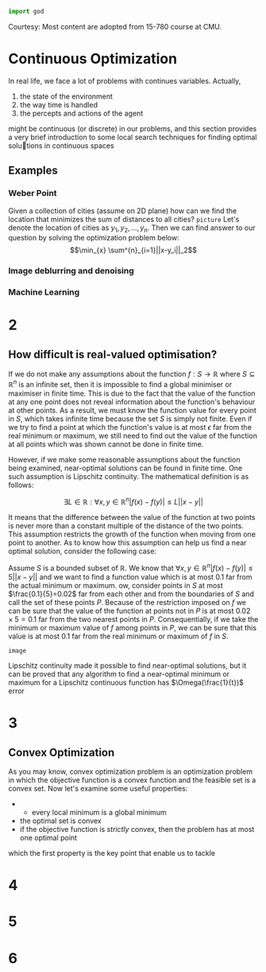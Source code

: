 ```python
import god
```
Courtesy: Most content are adopted from 15-780 course at CMU.
# Continuous Optimization
In real life, we face a lot of problems with continues variables.
Actually, 
1. the state of the environment
2. the way time is handled
3. the percepts and actions of the agent

might be continuous (or discrete) in our problems, and this section provides a very brief introduction to some local search techniques for finding optimal solutions in continuous spaces

## Examples

### Weber Point

Given a collection of cities (assume on 2D plane) how can we find the location that minimizes the sum of distances to all cities?
`picture`
Let's denote the location of cities as $y_1, y_2, ..., y_n$.
Then we can find answer to our question by solving the optimization problem below:
$$\min_{x} \sum^{n}_{i=1}||x-y_i||_2$$

### Image deblurring and denoising

### Machine Learning

# 2

## How difficult is real-valued optimisation?

If we do not make any assumptions about the function $f:S\rightarrow\mathbb{R}$ where $S\subseteq\mathbb{R}^n$ is an infinite set, then it is impossible to find a global minimiser or maximiser in finite time. This is due to the fact that the value of the function at any one point does not reveal information about the function's behaviour at other points. As a result, we must know the function value for every point in $S$, which takes infinite time because the set $S$ is simply not finite. Even if we try to find a point at which the function's value is at most  $\epsilon$ far from the real minimum or maximum, we still need to find out the value of the function at all points which was shown cannot be done in finite time.

However, if we make some reasonable assumptions about the function being examined, near-optimal solutions can be found in finite time. One such assumption is Lipschitz continuity. The mathematical definition is as follows:

$$\exists L\in\mathbb{R}:\forall x,y\in\mathbb{R}^n|f(x)-f(y)|\le L||x-y||$$

It means that the difference between the value of the function at two points is never more than a constant multiple of the distance of the two points. This assumption restricts the growth of the function when moving from one point to another. As to know how this assumption can help us find a near optimal solution, consider the following case:

Assume $S$ is a bounded subset of $\mathbb{R}$. We know that $\forall x,y\in\mathbb{R}^n|f(x)-f(y)|\le 5||x-y||$ and we want to find a function value which is at most $0.1$ far from the actual minimum or maximum. ow, consider points in $S$ at most $\frac{0.1}{5}=0.02$ far from each other and from the boundaries of $S$ and call the set of these points $P$. Because of the restriction imposed on $f$ we can be sure that the value of the function at points not in $P$ is at most $0.02 \times 5 = 0.1$ far from the two nearest points in $P$. Consequentially, if we take the minimum or maximum value of $f$ among points in $P$, we can be sure that this value is at most $0.1$ far from the real minimum or maximum of $f$ in $S$.

```image```

Lipschitz continuity made it possible to find near-optimal solutions, but it can be proved that any algorithm to find a near-optimal minimum or maximum for a Lipschitz continuous function has $\Omega(\frac{1}{t})$ error

# 3

## Convex Optimization
As you may know,  convex optimization problem is an optimization problem in which the objective function is a convex function and the feasible set is a convex set.
Now let's examine some useful properties:

 - -   every local minimum is a  global minimum
 - the optimal set is convex
 - if the objective function is _strictly_ convex, then the problem has at most one optimal point

which the first property is the key point that enable us to tackle 

# 4

# 5

# 6
<!--stackedit_data:
eyJoaXN0b3J5IjpbMjExNDAwNjEzOSwtNDI2ODkxNTMyLDEyOD
k3MzcyNzQsMTM1ODU1NDI5OCwtMzI2MjUyNjEsNTczMTk2MDA1
LDU3MzE5NjAwNSwtMTU2NTA3NDYzMCw2NDkyOTIzOTcsMTczMD
I1MTU0NiwtMTM5NTEyOTcyMCwtMjA5MTEzNzE1MywtNzE0Mjc5
MzgyLC05NTYxNTEwNTIsLTExNTAwMDAxODMsLTkxMTgyMTc2Ny
wxOTc0MDk2NTk5LC0xMzg1NzAwNDg4LDE3ODkzOTEzMzUsLTYy
NTI1MDE2NF19
-->